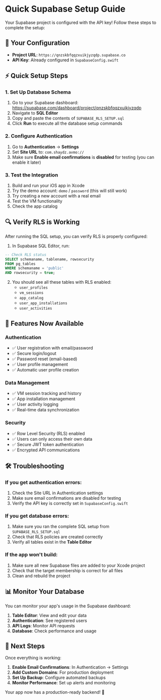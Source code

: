 # Quick Supabase Setup Guide

Your Supabase project is configured with the API key! Follow these steps to complete the setup:

## 🚀 Your Configuration
- **Project URL**: `https://qnzskbfqqzxuikjyzqdp.supabase.co`
- **API Key**: Already configured in `SupabaseConfig.swift`

## ⚡ Quick Setup Steps

### 1. Set Up Database Schema
1. Go to your Supabase dashboard: https://supabase.com/dashboard/project/qnzskbfqqzxuikjyzqdp
2. Navigate to **SQL Editor**
3. Copy and paste the contents of `SUPABASE_RLS_SETUP.sql`
4. Click **Run** to execute all the database setup commands

### 2. Configure Authentication
1. Go to **Authentication** → **Settings**
2. Set **Site URL** to: `com.shaydz.avmo://`
3. Make sure **Enable email confirmations** is **disabled** for testing (you can enable it later)

### 3. Test the Integration
1. Build and run your iOS app in Xcode
2. Try the demo account: `demo` / `password` (this will still work)
3. Try creating a new account with a real email
4. Test the VM functionality
5. Check the app catalog

## 🔍 Verify RLS is Working

After running the SQL setup, you can verify RLS is properly configured:

1. In Supabase SQL Editor, run:
```sql
-- Check RLS status
SELECT schemaname, tablename, rowsecurity 
FROM pg_tables 
WHERE schemaname = 'public' 
AND rowsecurity = true;
```

2. You should see all these tables with RLS enabled:
   - `user_profiles`
   - `vm_sessions` 
   - `app_catalog`
   - `user_app_installations`
   - `user_activities`

## 📱 Features Now Available

### Authentication
- ✅ User registration with email/password
- ✅ Secure login/logout
- ✅ Password reset (email-based)
- ✅ User profile management
- ✅ Automatic user profile creation

### Data Management
- ✅ VM session tracking and history
- ✅ App installation management
- ✅ User activity logging
- ✅ Real-time data synchronization

### Security
- ✅ Row Level Security (RLS) enabled
- ✅ Users can only access their own data
- ✅ Secure JWT token authentication
- ✅ Encrypted API communications

## 🛠️ Troubleshooting

### If you get authentication errors:
1. Check the Site URL in Authentication settings
2. Make sure email confirmations are disabled for testing
3. Verify the API key is correctly set in `SupabaseConfig.swift`

### If you get database errors:
1. Make sure you ran the complete SQL setup from `SUPABASE_RLS_SETUP.sql`
2. Check that RLS policies are created correctly
3. Verify all tables exist in the **Table Editor**

### If the app won't build:
1. Make sure all new Supabase files are added to your Xcode project
2. Check that the target membership is correct for all files
3. Clean and rebuild the project

## 📊 Monitor Your Database

You can monitor your app's usage in the Supabase dashboard:

1. **Table Editor**: View and edit your data
2. **Authentication**: See registered users
3. **API Logs**: Monitor API requests
4. **Database**: Check performance and usage

## 🎯 Next Steps

Once everything is working:

1. **Enable Email Confirmations**: In Authentication → Settings
2. **Add Custom Domains**: For production deployment
3. **Set Up Backup**: Configure automated backups
4. **Monitor Performance**: Set up alerts and monitoring

Your app now has a production-ready backend! 🎉

